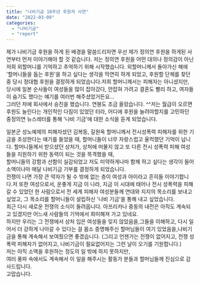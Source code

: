 ```yaml
---
title: "나비기금 10주년 후원자 사연"
date: "2022-03-09"
categories: 
  - "나비기금"
  - "report"
---
```


제가 나비기금 후원을 하게 된 배경을 말씀드리자면 우선 제가 정의연 후원을 하게된 사연부터 먼저 이야기해야 할 것 같습니다. 저는 정의연 후원을 어떤 대의나 정의감이 아닌 저희 외할머니를 기억하고 추억하기 위해 시작했습니다. 외할머니께서 돌아가신 해에 '할머니들을 돕는 후원'을 하고 싶다는 생각을 막연히 하게 되었고, 후원할 단체를 찾던 중 당시 정대협 후원을 결정하게 되었습니다.저희 할머니께서는 피해자는 아니셨지만, 당시에 일본 순사들이 여성들을 많이 잡아갔다, 안잡혀 가려고 결혼도 빨리 하고, 여자들이 숨기도 했다는 얘기를 여러번 해주셨었거든요...  
그러던 차에 회사에서 승진을 했습니다. 연봉도 조금 올랐습니다. ^^저는 월급이 오르면 후원도 늘린다는 개인적인 다짐이 있었던 터라, 어디에 후원을 늘려야할지를 고민하던 중정의연 뉴스레터를 통해 '나비 기금'에 대한 소식을 듣게 되었습니다. 

일본군 성노예제의 피해자셨던 김복동, 길원옥 할머니께서 전시성폭력 피해자를 위한 기금을 조성한다는 얘기를 들었을 때, 할머니들이 너무 자랑스럽고 울컥했던 기억이 납니다. 할머니들께서 받으셨던 상처가, 상처에 머물지 않고 또 다른 전시 성폭력 피해 여성들을 지원하기 위한 동력이 되는 것을 목격했을 때,   
할머니들의 강함과 선함이 실감되었고 저도 미약하게나마 함께 하고 싶다는 생각이 들어 소액이나마 매달 나비기금 기부를 결정하게 되었습니다.   
전쟁이 나면 가장 큰 약자가 될 수 밖에 없는 층이 여성과 아이라고 흔히들 이야기합니다.저 또한 여성으로서, 운좋게 지금 이 나라, 지금 이 시대에 태어나 전시 성폭력을 피해갈 수 있었던 한 사람으로서 전 세계 피해자 여성분들께 연대와 지지의 목소리를 보내고 싶었고, 그 목소리를 할머니들이 설립하신 '나비 기금'을 통해 내고 싶었습니다.   
최근 다시 새로운 전쟁의 소식이 들려옵니다. 아프리카나 중동의 내전은 아직도 계속되고 있겠지만 어느새 사람들의 기억에서 희미해져 가고 있네요.  
하지만 우리는 그 전쟁에서 상처 입은 여성들을 잊지 않았음을,그들을 이해하고, 다시 일어서 더 강하게 나아갈 수 있다는 걸 몸소 증명해주신 할머님들이 여기 있었음을,나비기금을 통해 계속해서 보여줬으면 좋겠습니다. (그리고 언젠가는 전쟁이 없어지고, 전쟁 성폭력 피해자가 없어지고, 나비기금이 필요없어지는 그런 날이 오기를 기원합니다.)   
저는 아직 소액을 후원하는 정도의 일 밖에 하지 못하지만,  
여러 풍파 속에서도 계속해서 이 일을 해주시는 활동가 분들과 할머님들께 진심으로 감사드립니다.   
고맙습니다.
